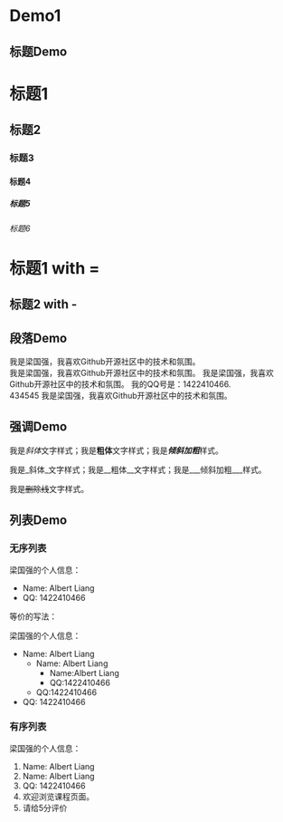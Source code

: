 # Demo1

## 标题Demo

# 标题1
## 标题2
### 标题3
#### 标题4
##### 标题5
###### 标题6

标题1 with =
===

标题2 with -
---


## 段落Demo

我是梁国强，我喜欢Github开源社区中的技术和氛围。  
我是梁国强，我喜欢Github开源社区中的技术和氛围。
我是梁国强，我喜欢Github开源社区中的技术和氛围。
    我的QQ号是：1422410466.  
	434545
	我是梁国强，我喜欢Github开源社区中的技术和氛围。

## 强调Demo

我是*斜体*文字样式；我是**粗体**文字样式；我是***倾斜加粗***样式。

我是_斜体_文字样式；我是__粗体__文字样式；我是___倾斜加粗___样式。

我是~~删除线~~文字样式。

## 列表Demo

### 无序列表

梁国强的个人信息：
* Name: Albert Liang
* QQ: 1422410466

等价的写法：

梁国强的个人信息：
- Name: Albert Liang  
  - Name: Albert Liang  
    - Name:Albert Liang  
    - QQ:1422410466  
  - QQ:1422410466  
- QQ: 1422410466  



### 有序列表

梁国强的个人信息：
1. Name: Albert Liang  
  1. Name: Albert Liang
2. QQ: 1422410466  
4. 欢迎浏览课程页面。
3. 请给5分评价

